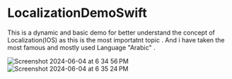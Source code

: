 # LocalizationDemoSwift

This is a dynamic and  basic demo for better understand the concept of Localization(IOS) as this is the most importatnt topic . And i have taken the most famous and mostly used Language "Arabic" .


![Screenshot 2024-06-04 at 6 34 56 PM](https://github.com/nitikarawat82/LocalizationDemoSwift/assets/93915470/7e89e51a-2215-4154-af3d-1bfa52f986d3)    ![Screenshot 2024-06-04 at 6 35 24 PM](https://github.com/nitikarawat82/LocalizationDemoSwift/assets/93915470/658886a2-40b2-4e62-bfde-a0ead93fcfcb)
